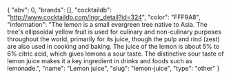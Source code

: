 {
    "abv": 0,
    "brands": [],
    "cocktaildb": "http://www.cocktaildb.com/ingr_detail?id=324",
    "color": "FFF9A8",
    "information": "The lemon is a small evergreen tree native to Asia. The tree's ellipsoidal yellow fruit is used for culinary and non-culinary purposes throughout the world, primarily for its juice, though the pulp and rind (zest) are also used in cooking and baking. The juice of the lemon is about 5% to 6% citric acid, which gives lemons a sour taste. The distinctive sour taste of lemon juice makes it a key ingredient in drinks and foods such as lemonade.",
    "name": "Lemon juice",
    "slug": "lemon-juice",
    "type": "other"
}